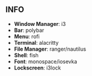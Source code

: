 ## INFO

- **Window Manager**: i3
- **Bar**: polybar
- **Menu**: rofi
- **Terminal**: alacritty
- **File Manager**: ranger/nautilus
- **Shell**: fish
- **Font**: monospace/iosevka
- **Lockscreen**: i3lock
